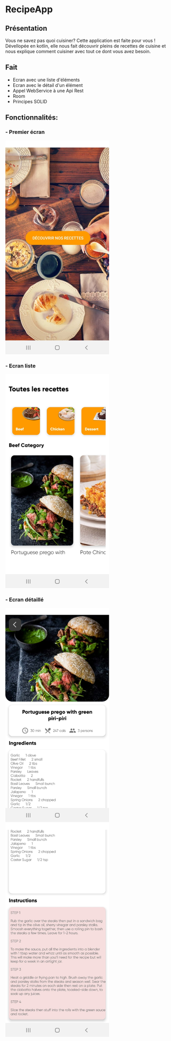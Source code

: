 # RecipeApp

**Présentation**
--
Vous ne savez pas quoi cuisiner? Cette application est faite pour vous ! 
Dévellopée en kotlin, elle nous fait découvrir pleins de recettes de cuisine et nous explique comment cuisiner avec tout ce dont vous avez besoin.

**Fait**
--
- Ecran avec une liste d'éléments
- Ecran avec le détail d'un élément
- Appel WebService à une Api Rest
- Room
- Principes SOLID

## Fonctionnalités: 

### - Premier écran 
<img src="img_readme/1.png" width= 325>

### - Ecran liste
<img src="img_readme/2.png" width= 325>

### - Ecran détaillé
<img src="img_readme/3.png" width= 325>   <img src="img_readme/4.png" width= 325>





